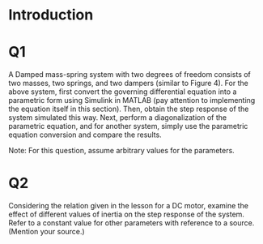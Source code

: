# Introduction
# Q1
A Damped mass-spring system with two degrees of freedom consists of two masses, two springs, and two dampers (similar to Figure 4). 
For the above system, first convert the governing differential equation into a parametric form using Simulink in MATLAB 
(pay attention to implementing the equation itself in this section).
Then, obtain the step response of the system simulated this way. Next, perform a diagonalization of the parametric equation, and for another system,
simply use the parametric equation conversion and compare the results.

Note: For this question, assume arbitrary values for the parameters.
# Q2
Considering the relation given in the lesson for a DC motor, examine the effect of different values of inertia on the step response of the system. 
Refer to a constant value for other parameters with reference to a source. (Mention your source.)
